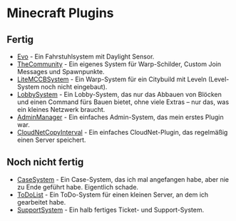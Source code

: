 # Minecraft Plugins
## Fertig
* [Evo](https://github.com/emilb2109/Minecraft-Plugins/tree/main/Evo) - Ein Fahrstuhlsystem mit Daylight Sensor.
* [TheCommunity](https://github.com/emilb2109/Minecraft-Plugins/tree/main/TheCommunity) - Ein eigenes System für Warp-Schilder, Custom Join Messages und Spawnpunkte.
* [LiteMCCBSystem](https://github.com/emilb2109/Minecraft-Plugins/tree/main/LiteMCCBSystem) - Ein Warp-System für ein Citybuild mit Leveln (Level-System noch nicht eingebaut).
* [LobbySystem](https://github.com/emilb2109/Minecraft-Plugins/tree/main/LobbySystem) - Ein Lobby-System, das nur das Abbauen von Blöcken und einen Command fürs Bauen bietet, ohne viele Extras – nur das, was ein kleines Netzwerk braucht.
* [AdminManager](https://github.com/emilb2109/Minecraft-Plugins/tree/main/AdminManager) - Ein einfaches Admin-System, das mein erstes Plugin war.
* [CloudNetCopyInterval](https://github.com/emilb2109/Minecraft-Plugins/tree/main/CloudNetCopyInterval) - Ein einfaches CloudNet-Plugin, das regelmäßig einen Server speichert.

## Noch nicht fertig
* [CaseSystem](https://github.com/emilb2109/Minecraft-Plugins/tree/main/CaseSystem) - Ein Case-System, das ich mal angefangen habe, aber nie zu Ende geführt habe. Eigentlich schade.
* [ToDoList](https://github.com/emilb2109/Minecraft-Plugins/tree/main/ToDoList) - Ein ToDo-System für einen kleinen Server, an dem ich gearbeitet habe.
* [SupportSystem](https://github.com/emilb2109/Minecraft-Plugins/tree/main/SupportSystem) - Ein halb fertiges Ticket- und Support-System.
